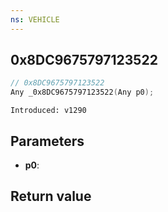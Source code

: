 ```yaml
---
ns: VEHICLE
---
```

## 0x8DC9675797123522

```c
// 0x8DC9675797123522
Any _0x8DC9675797123522(Any p0);
```

```
Introduced: v1290
```

## Parameters
* **p0**:

## Return value
